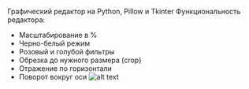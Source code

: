 Графический редактор на Python, Pillow и Tkinter
 Функциональность редактора:

- Масштабирование в %
- Черно-белый режим
- Розовый и голубой фильтры
- Обрезка до нужного размера (crop)
- Отражение по горизонтали
- Поворот вокруг оси
![alt text](https://github.com/[Rinsey24]/[image-editor]/blob/[main]/photo1715547136.jpg?raw=true)
